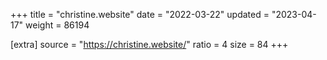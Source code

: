 +++
title = "christine.website"
date = "2022-03-22"
updated = "2023-04-17"
weight = 86194

[extra]
source = "https://christine.website/"
ratio = 4
size = 84
+++
